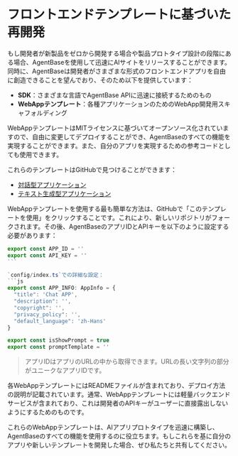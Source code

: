 # フロントエンドテンプレートに基づいた再開発

もし開発者が新製品をゼロから開発する場合や製品プロトタイプ設計の段階にある場合、AgentBaseを使用して迅速にAIサイトをリリースすることができます。同時に、AgentBaseは開発者がさまざまな形式のフロントエンドアプリを自由に創造できることを望んでおり、そのため以下を提供しています：

* **SDK**：さまざまな言語でAgentBase APIに迅速に接続するためのもの
* **WebAppテンプレート**：各種アプリケーションのためのWebApp開発用スキャフォルディング

WebAppテンプレートはMITライセンスに基づいてオープンソース化されていますので、自由に変更してデプロイすることができ、AgentBaseのすべての機能を実現することができます。また、自分のアプリを実現するための参考コードとしても使用できます。

これらのテンプレートはGitHubで見つけることができます：

* [対話型アプリケーション](https://github.com/agent-base/webapp-conversation)
* [テキスト生成型アプリケーション](https://github.com/agent-base/webapp-text-generator)

WebAppテンプレートを使用する最も簡単な方法は、GitHubで「このテンプレートを使用」をクリックすることです。これにより、新しいリポジトリがフォークされます。その後、AgentBaseのアプリIDとAPIキーを以下のように設定する必要があります：

````javascript
export const APP_ID = ''
export const API_KEY = ''
```

`config/index.ts`での詳細な設定：
```js
export const APP_INFO: AppInfo = {
  "title": 'Chat APP',
  "description": '',
  "copyright": '',
  "privacy_policy": '',
  "default_language": 'zh-Hans'
}

export const isShowPrompt = true
export const promptTemplate = ''
````

> アプリIDはアプリのURLの中から取得できます。URLの長い文字列の部分がユニークなアプリIDです。

各WebAppテンプレートにはREADMEファイルが含まれており、デプロイ方法の説明が記載されています。通常、WebAppテンプレートには軽量バックエンドサービスが含まれており、これは開発者のAPIキーがユーザーに直接露出しないようにするためのものです。

これらのWebAppテンプレートは、AIアプリプロトタイプを迅速に構築し、AgentBaseのすべての機能を使用するのに役立ちます。もしこれらを基に自分のアプリや新しいテンプレートを開発した場合、ぜひ私たちと共有してください。